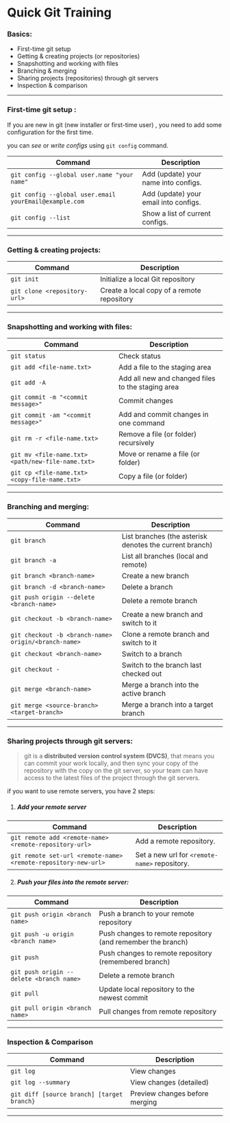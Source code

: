# Quick Git Training

### Basics:
- First-time git setup
- Getting & creating projects (or repositories)
- Snapshotting and working with files
- Branching & merging
- Sharing projects (repositories) through git servers
- Inspection & comparison

---

### First-time git setup :

If you are new in git (new installer or first-time user) , you need to add some configuration for the first time.

you can *see* or *write* *configs* using `git config` command.

| Command | Description |
| ------- | ----------- |
| `git config --global user.name "your name"` | Add (update) your name into configs. |
| `git config --global user.email yourEmail@example.com` | Add (update) your email into configs. |
| `git config --list` | Show a list of current configs. |

---

### Getting & creating projects:

| Command | Description |
| ------- | ----------- |
| `git init` | Initialize a local Git repository |
| `git clone <repository-url>` | Create a local copy of a remote repository |

---

### Snapshotting and working with files:

| Command | Description |
| ------- | ----------- |
| `git status` | Check status |
| `git add <file-name.txt>` | Add a file to the staging area |
| `git add -A` | Add all new and changed files to the staging area |
| `git commit -m "<commit message>"` | Commit changes |
| `git commit -am "<commit message>"` | Add and commit changes in one command |
| `git rm -r <file-name.txt>` | Remove a file (or folder) recursively |
| `git mv <file-name.txt>` `<path/new-file-name.txt>` | Move or rename a file (or folder) |
| `git cp <file-name.txt> <copy-file-name.txt>` | Copy a file (or folder) |

---

### Branching and merging:

| Command | Description |
| ------- | ----------- |
| `git branch` | List branches (the asterisk denotes the current branch) |
| `git branch -a` | List all branches (local and remote) |
| `git branch <branch-name>` | Create a new branch |
| `git branch -d <branch-name>` | Delete a branch |
| `git push origin --delete <branch-name>` | Delete a remote branch |
| `git checkout -b <branch-name>` | Create a new branch and switch to it |
| `git checkout -b <branch-name> origin/<branch-name>` | Clone a remote branch and switch to it |
| `git checkout <branch-name>` | Switch to a branch |
| `git checkout -` | Switch to the branch last checked out |
| `git merge <branch-name>` | Merge a branch into the active branch |
| `git merge <source-branch> <target-branch>` | Merge a branch into a target branch |

---

### Sharing projects through git servers:

> git is a **distributed version control system (DVCS)**, that means you can commit your work locally, and then sync your copy of the repository with the copy on the git server, so your team can have access to the latest files of the project through the git servers.

if you want to use remote servers, you have 2 steps:

1. #####  Add your remote server

| Command | Description |
| ------- | ----------- |
| `git remote add <remote-name> <remote-repository-url>` | Add a remote repository. |
| `git remote set-url <remote-name> <remote-repository-new-url>` | Set a new url for `<remote-name>` repository. |

2. #####  Push your files into the remote server:

| Command | Description |
| ------- | ----------- |
| `git push origin <branch name>` | Push a branch to your remote repository |
| `git push -u origin <branch name>` | Push changes to remote repository (and remember the branch) |
| `git push` | Push changes to remote repository (remembered branch) |
| `git push origin --delete <branch name>` | Delete a remote branch |
| `git pull` | Update local repository to the newest commit |
| `git pull origin <branch name>` | Pull changes from remote repository |

---

### Inspection & Comparison

| Command | Description |
| ------- | ----------- |
| `git log` | View changes |
| `git log --summary` | View changes (detailed) |
| `git diff [source branch] [target branch}` | Preview changes before merging |

---

